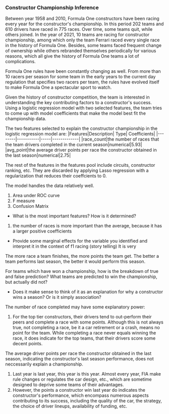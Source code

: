 ### Constructor Championship Inference

Between year 1958 and 2010, Formula One constructors have been racing every year for the constructor's championship. In this period 202 teams and 610 drivers have raced in 775 races. Over time, some teams quit, while others joined. In the year of 2021, 10 teams are racing for constructor championship, among which only the team Ferrari raced every single race in the history of Formula One. Besides, some teams faced frequent change of ownership while others rebranded themselves periodically for various reasons, which all give the history of Formula One teams a lot of complications. 

Formula One rules have been constantly changing as well. From more than 10 racers per season for some team in the early years to the current day regulation that specifies two racers per team, the rules have evolved itself to make Formula One a spectacular sport to watch.  

Given the history of constructor competition, the team is interested in understanding the key contributing factors to a constructor's success. Using a logistic regression model with two selected features, the team tries to come up with model coefficients that make the model best fit the championship data. 

The two features selected to explain the constructor championship in the logistic regression model are:
|Features|Description| Type| Coefficients|
|--------|-----------|-----|-------------|
|race_count|the number of races that the team drivers completed in the current season|numerical|5.93|
|avg_point|the average driver points per race the constructor obtained in the last season|numerical|2.75|

The rest of the features in the features pool include circuits, constructor ranking, etc. They are discarded by applying Lasso regression with a regularization that reduces their coeffcients to 0. 

The model handles the data relatively well. 

1. Area under ROC curve
2. F measure
3. Confusion Matrix

- What is the most important features? How is it determined?
1. the number of races is more important than the average, because it has a larger positive coefficients

- Provide some marginal effects for the variable you identified and interpret it in the context of f1 racing (story telling)
It is very 

The more race a team finishes, the more points the team get.
The better a team performs last season, the better it would perform this season.

For teams which have won a championship, how is the breakdown of true and false prediction?
What teams are predicted to win the championship, but actually did not?

- Does it make sense to think of it as an explanation for why a constructor wins a season? Or is it simply association?

The number of race completed may have some explanatory power: 
1. For the top tier constructors, their drivers tend to out-perform their peers and complete a race with some points. Although this is not always true, not completing a race, be it a car retirement or a crash, means no point for the team. While completing a race never equals winning the race, it does indicate for the top teams, that their drivers score some decent points. 

The average driver points per race the constructor obtained in the last season, indicating the constructor's last season performance, does not neccessarily explain a championship.
1. Last year is last year, this year is this year. Almost every year, FIA make rule changes or regulates the car design, etc., which are sometime designed to deprive some teams of their advantages.  
2. However, the points a constructor win last year do indicates the constructor's performance, which encompass numerous aspects contributing to its success, including the quality of the car, the strategy, the choice of driver lineups, availability of funding, etc. 
